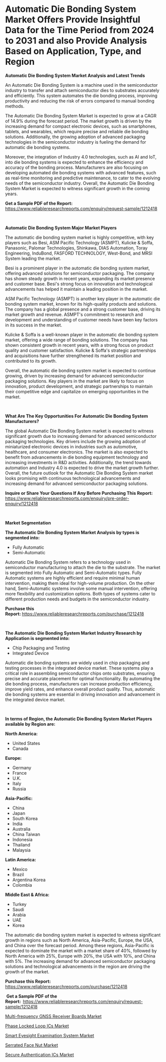 <p><h1>Automatic Die Bonding System Market Offers Provide Insightful Data for the Time Period from 2024 to 2031 and also Provide Analysis Based on Application, Type, and Region</h1></p><p><strong>Automatic Die Bonding System Market Analysis and Latest Trends</strong></p>
<p><p>An Automatic Die Bonding System is a machine used in the semiconductor industry to transfer and attach semiconductor dies to substrates accurately and efficiently. This system automates the die bonding process, improving productivity and reducing the risk of errors compared to manual bonding methods.</p><p>The Automatic Die Bonding System Market is expected to grow at a CAGR of 14.9% during the forecast period. The market growth is driven by the increasing demand for compact electronic devices, such as smartphones, tablets, and wearables, which require precise and reliable die bonding solutions. Additionally, the growing adoption of advanced packaging technologies in the semiconductor industry is fueling the demand for automatic die bonding systems.</p><p>Moreover, the integration of Industry 4.0 technologies, such as AI and IoT, into die bonding systems is expected to enhance the efficiency and accuracy of the bonding process. Manufacturers are also focusing on developing automated die bonding systems with advanced features, such as real-time monitoring and predictive maintenance, to cater to the evolving needs of the semiconductor industry. Overall, the Automatic Die Bonding System Market is expected to witness significant growth in the coming years.</p></p>
<p><strong>Get a Sample PDF of the Report:&nbsp;</strong> <a href="https://www.reliableresearchreports.com/enquiry/request-sample/1212418">https://www.reliableresearchreports.com/enquiry/request-sample/1212418</a></p>
<p>&nbsp;</p>
<p><strong>Automatic Die Bonding System Major Market Players</strong></p>
<p><p>The automatic die bonding system market is highly competitive, with key players such as Besi, ASM Pacific Technology (ASMPT), Kulicke & Soffa, Panasonic, Palomar Technologies, Shinkawa, DIAS Automation, Toray Engineering, InduBond, FASFORD TECHNOLOGY, West-Bond, and MRSI System leading the market.</p><p>Besi is a prominent player in the automatic die bonding system market, offering advanced solutions for semiconductor packaging. The company has shown steady growth in recent years, expanding its market presence and customer base. Besi's strong focus on innovation and technological advancements has helped it maintain a leading position in the market.</p><p>ASM Pacific Technology (ASMPT) is another key player in the automatic die bonding system market, known for its high-quality products and solutions. The company has a global presence and a strong customer base, driving its market growth and revenue. ASMPT's commitment to research and development and understanding of customer needs have been key factors in its success in the market.</p><p>Kulicke & Soffa is a well-known player in the automatic die bonding system market, offering a wide range of bonding solutions. The company has shown consistent growth in recent years, with a strong focus on product quality and customer satisfaction. Kulicke & Soffa's strategic partnerships and acquisitions have further strengthened its market position and contributed to its growth.</p><p>Overall, the automatic die bonding system market is expected to continue growing, driven by increasing demand for advanced semiconductor packaging solutions. Key players in the market are likely to focus on innovation, product development, and strategic partnerships to maintain their competitive edge and capitalize on emerging opportunities in the market.</p></p>
<p>&nbsp;</p>
<p><strong>What Are The Key Opportunities For Automatic Die Bonding System Manufacturers?</strong></p>
<p><p>The global Automatic Die Bonding System market is expected to witness significant growth due to increasing demand for advanced semiconductor packaging technologies. Key drivers include the growing adoption of miniaturized electronic devices in industries such as automotive, healthcare, and consumer electronics. The market is also expected to benefit from advancements in die bonding equipment technology and increasing investments in R&D activities. Additionally, the trend towards automation and Industry 4.0 is expected to drive the market growth further. Overall, the future outlook for the Automatic Die Bonding System market looks promising with continuous technological advancements and increasing demand for advanced semiconductor packaging solutions.</p></p>
<p><strong>Inquire or Share Your Questions If Any Before Purchasing This Report:</strong> <a href="https://www.reliableresearchreports.com/enquiry/pre-order-enquiry/1212418">https://www.reliableresearchreports.com/enquiry/pre-order-enquiry/1212418</a></p>
<p>&nbsp;</p>
<p><strong>Market Segmentation</strong></p>
<p><strong>The Automatic Die Bonding System Market Analysis by types is segmented into:</strong></p>
<p><ul><li>Fully Automatic</li><li>Semi-Automatic</li></ul></p>
<p><p>Automatic Die Bonding System refers to a technology used in semiconductor manufacturing to attach the die to the substrate. The market is segmented into Fully Automatic and Semi-Automatic types. Fully Automatic systems are highly efficient and require minimal human intervention, making them ideal for high-volume production. On the other hand, Semi-Automatic systems involve some manual intervention, offering more flexibility and customization options. Both types of systems cater to different production needs and budgets in the semiconductor industry.</p></p>
<p><strong>Purchase this Report:&nbsp;</strong><a href="https://www.reliableresearchreports.com/purchase/1212418">https://www.reliableresearchreports.com/purchase/1212418</a></p>
<p>&nbsp;</p>
<p><strong>The Automatic Die Bonding System Market Industry Research by Application is segmented into:</strong></p>
<p><ul><li>Chip Packaging and Testing</li><li>Integrated Device</li></ul></p>
<p><p>Automatic die bonding systems are widely used in chip packaging and testing processes in the integrated device market. These systems play a critical role in assembling semiconductor chips onto substrates, ensuring precise and accurate placement for optimal functionality. By automating the die bonding process, manufacturers can increase production efficiency, improve yield rates, and enhance overall product quality. Thus, automatic die bonding systems are essential in driving innovation and advancement in the integrated device market.</p></p>
<p>&nbsp;</p>
<p><strong>In terms of Region, the Automatic Die Bonding System Market Players available by Region are:</strong></p>
<p>
    <p> <strong> North America: </strong>
        <ul>
            <li>United States</li>
            <li>Canada</li>
        </ul>
        </p> 
    <p> <strong> Europe: </strong>
        <ul>
            <li>Germany</li>
            <li>France</li>
            <li>U.K.</li>
            <li>Italy</li>
            <li>Russia</li>
        </ul>
        </p> 
    <p> <strong> Asia-Pacific: </strong>
        <ul>
            <li>China</li>
            <li>Japan</li>
            <li>South Korea</li>
            <li>India</li>
            <li>Australia</li>
            <li>China Taiwan</li>
            <li>Indonesia</li>
            <li>Thailand</li>
            <li>Malaysia</li>
        </ul>
        </p> 
    <p> <strong> Latin America: </strong>
        <ul>
            <li>Mexico</li>
            <li>Brazil</li>
            <li>Argentina Korea</li>
            <li>Colombia</li>
        </ul>
        </p> 
    <p> <strong> Middle East & Africa: </strong>
        <ul>
            <li>Turkey</li>
            <li>Saudi</li>
            <li>Arabia</li>
            <li>UAE</li>
            <li>Korea</li>
        </ul>
    </p>
    </p>
<p><p>The automatic die bonding system market is expected to witness significant growth in regions such as North America, Asia-Pacific, Europe, the USA, and China over the forecast period. Among these regions, Asia-Pacific is expected to dominate the market with a market share of 40%, followed by North America with 25%, Europe with 20%, the USA with 10%, and China with 5%. The increasing demand for advanced semiconductor packaging solutions and technological advancements in the region are driving the growth of the market.</p></p>
<p><strong>Purchase this Report: </strong><a href="https://www.reliableresearchreports.com/purchase/1212418">https://www.reliableresearchreports.com/purchase/1212418</a></p>
<p>&nbsp;<strong>Get a Sample PDF of the Report:&nbsp;&nbsp;</strong><a href="https://www.reliableresearchreports.com/enquiry/request-sample/1212418">https://www.reliableresearchreports.com/enquiry/request-sample/1212418</a></p>
<p><strong></strong></p>
<p><p><a href="https://github.com/redneck06/Market-Research-Report-List-2/blob/main/multi-frequency-gnss-receiver-boards-market.md">Multi-frequency GNSS Receiver Boards Market</a></p><p><a href="https://issuu.com/reportprime-2/docs/phase-locked-loop-ics-market-size-2030.pptx">Phase Locked Loop ICs Market</a></p><p><a href="https://github.com/nicoletavirag/Market-Research-Report-List-2/blob/main/smart-eyesight-examination-system-market.md">Smart Eyesight Examination System Market</a></p><p><a href="https://github.com/mauripalmi/Market-Research-Report-List-2/blob/main/serrated-face-nut-market.md">Serrated Face Nut Market</a></p><p><a href="https://issuu.com/reportprime-2/docs/secure-authentication-ics-market-size-2030.pptx">Secure Authentication ICs Market</a></p></p>